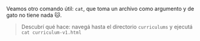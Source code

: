 Veamos otro comando útil: `cat`, que toma un archivo como argumento y de gato no tiene nada :cat:. 

> Descubrí qué hace: navegá hasta el directorio `curriculums` y ejecutá `cat curriculum-v1.html`    